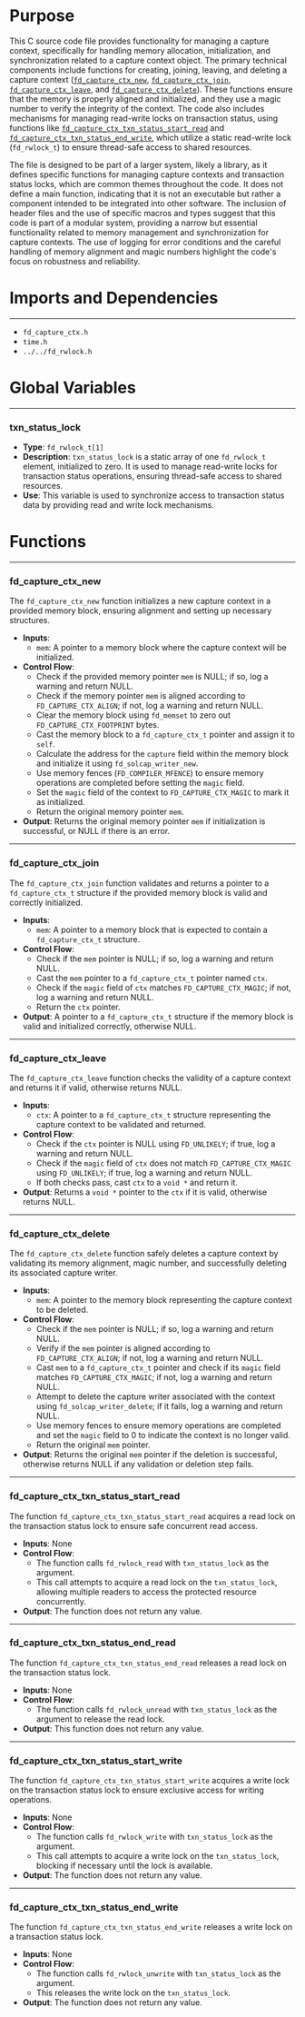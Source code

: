 # Purpose
This C source code file provides functionality for managing a capture context, specifically for handling memory allocation, initialization, and synchronization related to a capture context object. The primary technical components include functions for creating, joining, leaving, and deleting a capture context ([`fd_capture_ctx_new`](#fd_capture_ctx_new), [`fd_capture_ctx_join`](#fd_capture_ctx_join), [`fd_capture_ctx_leave`](#fd_capture_ctx_leave), and [`fd_capture_ctx_delete`](#fd_capture_ctx_delete)). These functions ensure that the memory is properly aligned and initialized, and they use a magic number to verify the integrity of the context. The code also includes mechanisms for managing read-write locks on transaction status, using functions like [`fd_capture_ctx_txn_status_start_read`](#fd_capture_ctx_txn_status_start_read) and [`fd_capture_ctx_txn_status_end_write`](#fd_capture_ctx_txn_status_end_write), which utilize a static read-write lock (`fd_rwlock_t`) to ensure thread-safe access to shared resources.

The file is designed to be part of a larger system, likely a library, as it defines specific functions for managing capture contexts and transaction status locks, which are common themes throughout the code. It does not define a main function, indicating that it is not an executable but rather a component intended to be integrated into other software. The inclusion of header files and the use of specific macros and types suggest that this code is part of a modular system, providing a narrow but essential functionality related to memory management and synchronization for capture contexts. The use of logging for error conditions and the careful handling of memory alignment and magic numbers highlight the code's focus on robustness and reliability.
# Imports and Dependencies

---
- `fd_capture_ctx.h`
- `time.h`
- `../../fd_rwlock.h`


# Global Variables

---
### txn\_status\_lock
- **Type**: `fd_rwlock_t[1]`
- **Description**: `txn_status_lock` is a static array of one `fd_rwlock_t` element, initialized to zero. It is used to manage read-write locks for transaction status operations, ensuring thread-safe access to shared resources.
- **Use**: This variable is used to synchronize access to transaction status data by providing read and write lock mechanisms.


# Functions

---
### fd\_capture\_ctx\_new<!-- {{#callable:fd_capture_ctx_new}} -->
The `fd_capture_ctx_new` function initializes a new capture context in a provided memory block, ensuring alignment and setting up necessary structures.
- **Inputs**:
    - `mem`: A pointer to a memory block where the capture context will be initialized.
- **Control Flow**:
    - Check if the provided memory pointer `mem` is NULL; if so, log a warning and return NULL.
    - Check if the memory pointer `mem` is aligned according to `FD_CAPTURE_CTX_ALIGN`; if not, log a warning and return NULL.
    - Clear the memory block using `fd_memset` to zero out `FD_CAPTURE_CTX_FOOTPRINT` bytes.
    - Cast the memory block to a `fd_capture_ctx_t` pointer and assign it to `self`.
    - Calculate the address for the `capture` field within the memory block and initialize it using `fd_solcap_writer_new`.
    - Use memory fences (`FD_COMPILER_MFENCE`) to ensure memory operations are completed before setting the `magic` field.
    - Set the `magic` field of the context to `FD_CAPTURE_CTX_MAGIC` to mark it as initialized.
    - Return the original memory pointer `mem`.
- **Output**: Returns the original memory pointer `mem` if initialization is successful, or NULL if there is an error.


---
### fd\_capture\_ctx\_join<!-- {{#callable:fd_capture_ctx_join}} -->
The `fd_capture_ctx_join` function validates and returns a pointer to a `fd_capture_ctx_t` structure if the provided memory block is valid and correctly initialized.
- **Inputs**:
    - `mem`: A pointer to a memory block that is expected to contain a `fd_capture_ctx_t` structure.
- **Control Flow**:
    - Check if the `mem` pointer is NULL; if so, log a warning and return NULL.
    - Cast the `mem` pointer to a `fd_capture_ctx_t` pointer named `ctx`.
    - Check if the `magic` field of `ctx` matches `FD_CAPTURE_CTX_MAGIC`; if not, log a warning and return NULL.
    - Return the `ctx` pointer.
- **Output**: A pointer to a `fd_capture_ctx_t` structure if the memory block is valid and initialized correctly, otherwise NULL.


---
### fd\_capture\_ctx\_leave<!-- {{#callable:fd_capture_ctx_leave}} -->
The `fd_capture_ctx_leave` function checks the validity of a capture context and returns it if valid, otherwise returns NULL.
- **Inputs**:
    - `ctx`: A pointer to a `fd_capture_ctx_t` structure representing the capture context to be validated and returned.
- **Control Flow**:
    - Check if the `ctx` pointer is NULL using `FD_UNLIKELY`; if true, log a warning and return NULL.
    - Check if the `magic` field of `ctx` does not match `FD_CAPTURE_CTX_MAGIC` using `FD_UNLIKELY`; if true, log a warning and return NULL.
    - If both checks pass, cast `ctx` to a `void *` and return it.
- **Output**: Returns a `void *` pointer to the `ctx` if it is valid, otherwise returns NULL.


---
### fd\_capture\_ctx\_delete<!-- {{#callable:fd_capture_ctx_delete}} -->
The `fd_capture_ctx_delete` function safely deletes a capture context by validating its memory alignment, magic number, and successfully deleting its associated capture writer.
- **Inputs**:
    - `mem`: A pointer to the memory block representing the capture context to be deleted.
- **Control Flow**:
    - Check if the `mem` pointer is NULL; if so, log a warning and return NULL.
    - Verify if the `mem` pointer is aligned according to `FD_CAPTURE_CTX_ALIGN`; if not, log a warning and return NULL.
    - Cast `mem` to a `fd_capture_ctx_t` pointer and check if its `magic` field matches `FD_CAPTURE_CTX_MAGIC`; if not, log a warning and return NULL.
    - Attempt to delete the capture writer associated with the context using `fd_solcap_writer_delete`; if it fails, log a warning and return NULL.
    - Use memory fences to ensure memory operations are completed and set the `magic` field to 0 to indicate the context is no longer valid.
    - Return the original `mem` pointer.
- **Output**: Returns the original `mem` pointer if the deletion is successful, otherwise returns NULL if any validation or deletion step fails.


---
### fd\_capture\_ctx\_txn\_status\_start\_read<!-- {{#callable:fd_capture_ctx_txn_status_start_read}} -->
The function `fd_capture_ctx_txn_status_start_read` acquires a read lock on the transaction status lock to ensure safe concurrent read access.
- **Inputs**: None
- **Control Flow**:
    - The function calls `fd_rwlock_read` with `txn_status_lock` as the argument.
    - This call attempts to acquire a read lock on the `txn_status_lock`, allowing multiple readers to access the protected resource concurrently.
- **Output**: The function does not return any value.


---
### fd\_capture\_ctx\_txn\_status\_end\_read<!-- {{#callable:fd_capture_ctx_txn_status_end_read}} -->
The function `fd_capture_ctx_txn_status_end_read` releases a read lock on the transaction status lock.
- **Inputs**: None
- **Control Flow**:
    - The function calls `fd_rwlock_unread` with `txn_status_lock` as the argument to release the read lock.
- **Output**: This function does not return any value.


---
### fd\_capture\_ctx\_txn\_status\_start\_write<!-- {{#callable:fd_capture_ctx_txn_status_start_write}} -->
The function `fd_capture_ctx_txn_status_start_write` acquires a write lock on the transaction status lock to ensure exclusive access for writing operations.
- **Inputs**: None
- **Control Flow**:
    - The function calls `fd_rwlock_write` with `txn_status_lock` as the argument.
    - This call attempts to acquire a write lock on the `txn_status_lock`, blocking if necessary until the lock is available.
- **Output**: The function does not return any value.


---
### fd\_capture\_ctx\_txn\_status\_end\_write<!-- {{#callable:fd_capture_ctx_txn_status_end_write}} -->
The function `fd_capture_ctx_txn_status_end_write` releases a write lock on a transaction status lock.
- **Inputs**: None
- **Control Flow**:
    - The function calls `fd_rwlock_unwrite` with `txn_status_lock` as the argument.
    - This releases the write lock on the `txn_status_lock`.
- **Output**: The function does not return any value.


